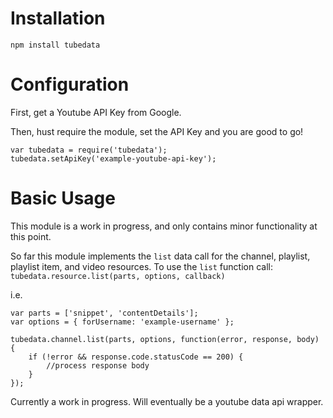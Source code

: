# Installation

```
npm install tubedata
```

# Configuration

First, get a Youtube API Key from Google.  

Then, hust require the module, set the API Key and you are good to go!

```
var tubedata = require('tubedata');
tubedata.setApiKey('example-youtube-api-key');
```

# Basic Usage

This module is a work in progress, and only contains minor functionality at this point.

So far this module implements the `list` data call for the channel, playlist, playlist item, and video resources. To use the `list` function call: `tubedata.resource.list(parts, options, callback)`  

i.e.
```
var parts = ['snippet', 'contentDetails'];
var options = { forUsername: 'example-username' };

tubedata.channel.list(parts, options, function(error, response, body) {
	if (!error && response.code.statusCode == 200) {
		//process response body
	}
});
```


Currently a work in progress. Will eventually be a youtube data api wrapper.
